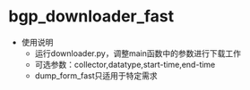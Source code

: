 # bgp_downloader_fast
- 使用说明
    - 运行downloader.py，调整main函数中的参数进行下载工作
    - 可选参数：collector,datatype,start-time,end-time
    - dump_form_fast只适用于特定需求